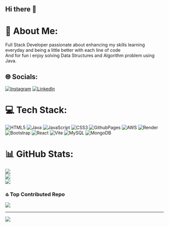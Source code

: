 ## Hi there 👋
# 💫 About Me:
Full Stack Developer passionate about enhancing my skills learning everyday and being a little better with each line of code <br>And for fun i enjoy solving Data Structures and Algorithm problem using Java.


## 🌐 Socials:
[![Instagram](https://img.shields.io/badge/Instagram-%23E4405F.svg?logo=Instagram&logoColor=white)](https://instagram.com/_synchronic_) [![LinkedIn](https://img.shields.io/badge/LinkedIn-%230077B5.svg?logo=linkedin&logoColor=white)](https://www.linkedin.com/in/akash-deep-28b51426a/) 

# 💻 Tech Stack:
![HTML5](https://img.shields.io/badge/html5-%23E34F26.svg?style=flat-square&logo=html5&logoColor=white) ![Java](https://img.shields.io/badge/java-%23ED8B00.svg?style=flat-square&logo=openjdk&logoColor=white) ![JavaScript](https://img.shields.io/badge/javascript-%23323330.svg?style=flat-square&logo=javascript&logoColor=%23F7DF1E) ![CSS3](https://img.shields.io/badge/css3-%231572B6.svg?style=flat-square&logo=css3&logoColor=white) ![GithubPages](https://img.shields.io/badge/github%20pages-121013?style=flat-square&logo=github&logoColor=white) ![AWS](https://img.shields.io/badge/AWS-%23FF9900.svg?style=flat-square&logo=amazon-aws&logoColor=white) ![Render](https://img.shields.io/badge/Render-%46E3B7.svg?style=flat-square&logo=render&logoColor=white) ![Bootstrap](https://img.shields.io/badge/bootstrap-%238511FA.svg?style=flat-square&logo=bootstrap&logoColor=white) ![React](https://img.shields.io/badge/react-%2320232a.svg?style=flat-square&logo=react&logoColor=%2361DAFB) ![Vite](https://img.shields.io/badge/vite-%23646CFF.svg?style=flat-square&logo=vite&logoColor=white) ![MySQL](https://img.shields.io/badge/mysql-4479A1.svg?style=flat-square&logo=mysql&logoColor=white) ![MongoDB](https://img.shields.io/badge/MongoDB-%234ea94b.svg?style=flat-square&logo=mongodb&logoColor=white)
# 📊 GitHub Stats:
![](https://github-readme-stats.vercel.app/api?username=AkashDeep1234455&theme=aura&hide_border=true&include_all_commits=true&count_private=true)<br/>
![](https://github-readme-streak-stats.herokuapp.com/?user=AkashDeep1234455&theme=aura&hide_border=true)<br/>
![](https://github-readme-stats.vercel.app/api/top-langs/?username=AkashDeep1234455&theme=aura&hide_border=true&include_all_commits=true&count_private=true&layout=compact)

### 🔝 Top Contributed Repo
![](https://github-contributor-stats.vercel.app/api?username=AkashDeep1234455&limit=5&theme=dark&combine_all_yearly_contributions=true)

---
[![](https://visitcount.itsvg.in/api?id=synchronic&label=Profile%20Views&icon=7&pretty=false)](https://visitcount.itsvg.in)


<!-- Proudly created with GPRM ( https://gprm.itsvg.in ) -->
<!--
**AkashDeep1234455/AkashDeep1234455** is a ✨ _special_ ✨ repository because its `README.md` (this file) appears on your GitHub profile.

Here are some ideas to get you started:

- 🔭 I’m currently working on ...
- 🌱 I’m currently learning ...
- 👯 I’m looking to collaborate on ...
- 🤔 I’m looking for help with ...
- 💬 Ask me about ...
- 📫 How to reach me: ...
- 😄 Pronouns: ...
- ⚡ Fun fact: ...
-->
